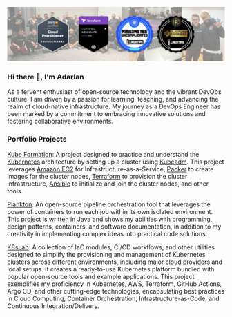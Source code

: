 ![Cover image](https://raw.githubusercontent.com/adarlan/adarlan/main/cover.png)

### Hi there 👋, I'm Adarlan

As a fervent enthusiast of open-source technology and the vibrant DevOps culture, I am driven by a passion for learning, teaching, and advancing the realm of cloud-native infrastructure. My journey as a DevOps Engineer has been marked by a commitment to embracing innovative solutions and fostering collaborative environments.

### Portfolio Projects

[Kube Formation](https://github.com/adarlan/kube-formation): A project designed to practice and understand the [Kubernetes](https://kubernetes.io/) architecture by setting up a cluster using [Kubeadm](https://kubernetes.io/docs/reference/setup-tools/kubeadm/). This project leverages [Amazon EC2](https://aws.amazon.com/ec2/) for Infrastructure-as-a-Service, [Packer](https://packer.io/) to create images for the cluster nodes, [Terraform](https://terraform.io/) to provision the cluster infrastructure, [Ansible](https://ansible.com/) to initialize and join the cluster nodes, and other tools.

[Plankton](https://github.com/adarlan/plankton): An open-source pipeline orchestration tool that leverages the power of containers to run each job within its own isolated environment. This project is written in Java and shows my abilities with programming, design patterns, containers, and software documentation, in addition to my creativity in implementing complex ideas into practical code solutions.

[K8sLab](https://github.com/adarlan/k8slab): A collection of IaC modules, CI/CD workflows, and other utilities designed to simplify the provisioning and management of Kubernetes clusters across different environments, including major cloud providers and local setups. It creates a ready-to-use Kubernetes platform bundled with popular open-source tools and example applications. This project exemplifies my proficiency in Kubernetes, AWS, Terraform, GitHub Actions, Argo CD, and other cutting-edge technologies, encapsulating best practices in Cloud Computing, Container Orchestration, Infrastructure-as-Code, and Continuous Integration/Delivery.
